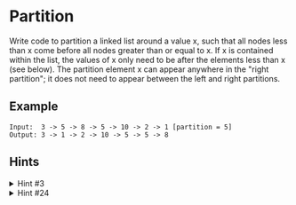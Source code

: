# Partition

Write code to partition a linked list around a value x, such that all nodes less than x come before all nodes greater than or equal to x. If x is contained within the list, the values of x only need to be after the elements less than x (see below). The partition element x can appear anywhere in the "right partition"; it does not need to appear between the left and right partitions.

## Example

``` nocode
Input:  3 -> 5 -> 8 -> 5 -> 10 -> 2 -> 1 [partition = 5]
Output: 3 -> 1 -> 2 -> 10 -> 5 -> 5 -> 8
```

## Hints

<details>
    <summary>Hint #3</summary>
    Consider that the elements don't have to stay in the same relative order. We only need to ensure that elements less than the pivot must be before elements greater than the pivot. Does that help you come up with more solutions?
</details>

<details>
    <summary>Hint #24</summary>
    Observe that `3 -> 5 -> 8 -> 5 -> 10 -> 2 -> 1` is equivalent to `3 -> 1 -> 2 -> 10 -> 5 -> 5 -> 8`. What's the relationship between these two linked lists? Can you see a way of transforming the first into the second?
</details>
